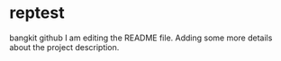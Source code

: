 # reptest
bangkit github
I am editing the README file. Adding some more details about the project description.


